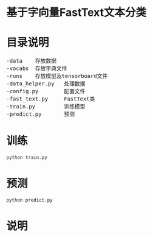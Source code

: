# 基于字向量FastText文本分类

# 目录说明
<pre>
-data    存放数据
-vocabs  存放字典文件
-runs    存放模型及tensorboard文件
-data_helper.py   处理数据
-config.py        配置文件
-fast_text.py     FastText类
-train.py         训练模型
-predict.py       预测
</pre>

# 训练
```
python train.py
```

# 预测
```
python predict.py
```

# 说明